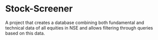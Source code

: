 # Stock-Screener
A project that creates a database combining both fundamental and technical data of all equities in NSE and allows filtering through queries based on this data.
